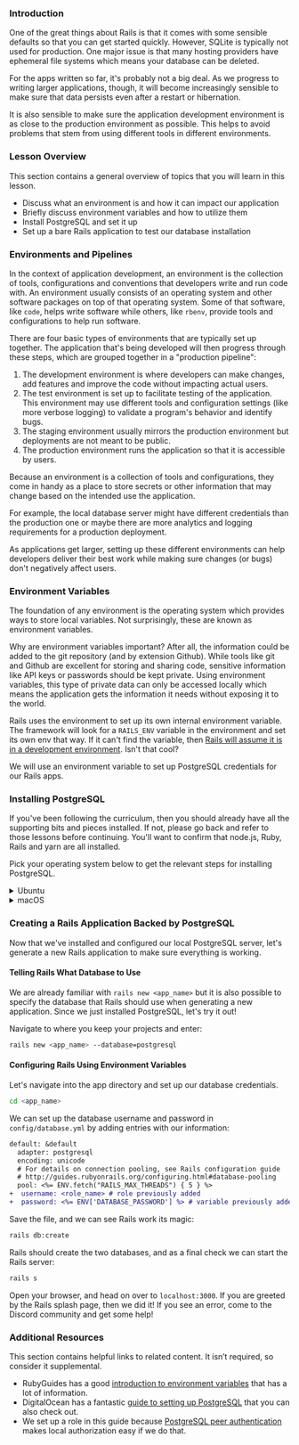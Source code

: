 ### Introduction

One of the great things about Rails is that it comes with some sensible defaults so that you can get started quickly. However, SQLite is typically not used for production. One major issue is that many hosting providers have ephemeral file systems which means your database can be deleted.

For the apps written so far, it's probably not a big deal. As we progress to writing larger applications, though, it will become increasingly sensible to make sure that data persists even after a restart or hibernation.

It is also sensible to make sure the application development environment is as close to the production environment as possible. This helps to avoid problems that stem from using different tools in different environments.

### Lesson Overview

This section contains a general overview of topics that you will learn in this lesson.

- Discuss what an environment is and how it can impact our application
- Briefly discuss environment variables and how to utilize them
- Install PostgreSQL and set it up
- Set up a bare Rails application to test our database installation

### Environments and Pipelines

In the context of application development, an environment is the collection of tools, configurations and conventions that developers write and run code with. An environment usually consists of an operating system and other software packages on top of that operating system. Some of that software, like `code`, helps write software while others, like `rbenv`, provide tools and configurations to help run software.

There are four basic types of environments that are typically set up together. The application that's being developed will then progress through these steps, which are grouped together in a "production pipeline":

1. The development environment is where developers can make changes, add features and improve the code without impacting actual users.
1. The test environment is set up to facilitate testing of the application. This environment may use different tools and configuration settings (like more verbose logging) to validate a program's behavior and identify bugs.
1. The staging environment usually mirrors the production environment but deployments are not meant to be public.
1. The production environment runs the application so that it is accessible by users.

Because an environment is a collection of tools and configurations, they come in handy as a place to store secrets or other information that may change based on the intended use the application.

For example, the local database server might have different credentials than the production one or maybe there are more analytics and logging requirements for a production deployment.

As applications get larger, setting up these different environments can help developers deliver their best work while making sure changes (or bugs) don't negatively affect users.

### Environment Variables
The foundation of any environment is the operating system which provides ways to store local variables. Not surprisingly, these are known as environment variables.

Why are environment variables important? After all, the information could be added to the git repository (and by extension Github). While tools like git and Github are excellent for storing and sharing code, sensitive information like API keys or passwords should be kept private. Using environment variables, this type of private data can only be accessed locally which means the application gets the information it needs without exposing it to the world.

Rails uses the environment to set up its own internal environment variable. The framework will look for a `RAILS_ENV` variable in the environment and set its own env that way. If it can't find the variable, then [Rails will assume it is in a development environment](https://github.com/rails/rails/blob/main/railties/lib/rails.rb#L67). Isn't that cool?

We will use an environment variable to set up PostgreSQL credentials for our Rails apps.

### Installing PostgreSQL

If you've been following the curriculum, then you should already have all the supporting bits and pieces installed. If not, please go back and refer to those lessons before continuing. You'll want to confirm that node.js, Ruby, Rails and yarn are all installed.

Pick your operating system below to get the relevant steps for installing PostgreSQL.

<details markdown="block">
<summary class="dropDown-header">Ubuntu
</summary>

### Step 1: Make sure the system is up to date
Before installing PostgreSQL, it's a good idea to make sure the operating system is up to date.

In Ubuntu, press `Ctrl + Alt + T` to open a new terminal. As a quick reminder, copy and pasting to the terminal in Ubuntu requires doing `Ctrl + Shift + C` and `Ctrl + Shift + V`.

<div class="lesson-note" markdown="1">
#### Note
We will be using `sudo` quite a bit. As you follow these instructions, you may be (re-)prompted for your password. Remember that there will be no visual feedback when you type in your password.
</div>

To update our system, type in these commands:

~~~~bash
sudo apt update
sudo apt upgrade
~~~~

Be sure to review any prompts before pressing `Y` and `Enter`. While they typically advise you about additional space required for updates, this might not be the case!

### Step 2: Install the PostgreSQL packages
After our system is up to date, we will install the packages for PostgreSQL.

~~~bash
sudo apt install postgresql postgresql-contrib libpq-dev
~~~

After installation is complete, let's start the server using this command:

~~~bash
sudo systemctl start postgresql.service
~~~

If you are unsure about whether postgre is active, it's possible to check with this command:

~~~bash
service postgresql status
~~~

Got an error, or don't see an active service? Come visit the Discord for some help!

If postgre is active, you can press `Q` to quit the status screen and move on to the next step.

### Step 3: Setting up PostgreSQL
PostgreSQL is now running, but we have to configure it in order to be able to use it with our local Rails applications.

#### 3.1 PostgreSQL Roles
PostgreSQL authenticates via roles. A role is like a user and the default installation has set up a `postgres` role that we can use to interact with the database server. This is great, but that would mean having to switch to that role every time we wanted to do something with the database server.

Instead, we will set up our own user to avoid switching to `postgres` all the time.

<div class="lesson-note" markdown="1">
#### IMPORTANT
You'll want to take note of your Linux username so we can create the right role! The terminal prompt, by default, is configured in this format:

~~~bash
<linux_username>@<machine_name>: 
~~~
</div>

#### 3.2 Creating a New Role
With all your information ready, let's create a role in Postgre! The command to do so is:

~~~bash
sudo -u postgres createuser --interactive
~~~

Make sure that you enter your Linux user name as the name of the role, and be sure to make that user a superuser. Setting up a role this way means that we leverage "peer authentication" which makes using the local database very easy from Rails.

#### 3.3 Creating the Role Database
One other important step in setting up Postgre is that each role must have its own database of the same name. Without it, the role we just created will not be able to log in or interact with the Postgre server.

You can try to run `psql` now, but you will get an error that the database does not exist. Not to worry, let's create one to resolve fix this:

~~~bash
sudo -u postgres createdb <linux_username>
~~~

Now our role is fully set up: we've got `<role_name>` and that role has a database.

#### 3.4 Securing Our New Role
One important thing that we have to do is to set up a password for our new role so that the data is protected. Now that our role is set up, we can actually use it to administer the Postgre server. All you have to do is enter this command to get into the PostgreSQL prompt:

~~~bash
psql
~~~

You should see the PostgreSQL prompt come up with the new role we just created, like so:

~~~
<role_name>=#
~~~

If you don't see a similar prompt, then reach out on Discord for some help. 

If you **do** see a similar prompt, then we can create a password for the role like so:

~~~
\password <role_name>
~~~

You'll be prompted to enter a password and to verify it. Once you are done, the prompt will return to normal. Now, we will configure the permissions for our new role:

~~~
grant all privileges on database <role_database_name> to <role_name>;
~~~

Remember that you should change the `<role_database_name>` and `<role_name>` (they should both the same)! If you see `GRANT` in response to the command, then you can type `\q` to exit the prompt.

#### 3.5 Saving Access Information in the Environment
After finishing our configuration, the last step is save it into the environment to access later.

In order to save our password to the environment, we can run this command:

~~~bash
echo 'export DATABASE_PASSWORD="<role_password>"' >> ~/.bashrc
~~~

Note here the name we've chosen for our environment variable: `DATABASE_PASSWORD`. Also, remember to update `<role_password>` in the command to what was set above!

Now, this variable lives in our environment for us to use. As the variable is new, we'll want to reload the environment so that we can access it. To reload the environment, you can close and re-open your terminal.

Once that's done, we can move to testing it out!

</details>

<details markdown="block">
<summary class="dropDown-header">macOS
</summary>

Content here

</details>

### Creating a Rails Application Backed by PostgreSQL
Now that we've installed and configured our local PostgreSQL server, let's generate a new Rails application to make sure everything is working.

#### Telling Rails What Database to Use
We are already familiar with `rails new <app_name>` but it is also possible to specify the database that Rails should use when generating a new application. Since we just installed PostgreSQL, let's try it out!

Navigate to where you keep your projects and enter:

~~~bash
rails new <app_name> --database=postgresql
~~~

#### Configuring Rails Using Environment Variables
Let's navigate into the app directory and set up our database credentials.

~~~bash
cd <app_name>
~~~

We can set up the database username and password in `config/database.yml` by adding entries with our information:

~~~diff
default: &default
  adapter: postgresql
  encoding: unicode
  # For details on connection pooling, see Rails configuration guide
  # http://guides.rubyonrails.org/configuring.html#database-pooling
  pool: <%= ENV.fetch("RAILS_MAX_THREADS") { 5 } %>
+  username: <role_name> # role previously added
+  password: <%= ENV['DATABASE_PASSWORD'] %> # variable previously added
~~~

Save the file, and we can see Rails work its magic:

~~~bash
rails db:create
~~~

Rails should create the two databases, and as a final check we can start the Rails server:

~~~bash
rails s
~~~

Open your browser, and head on over to `localhost:3000`. If you are greeted by the Rails splash page, then we did it! If you see an error, come to the Discord community and get some help!

### Additional Resources

This section contains helpful links to related content. It isn’t required, so consider it supplemental.

-   RubyGuides has a good [introduction to environment variables](https://www.rubyguides.com/2019/01/ruby-environment-variables/) that has a lot of information.
-   DigitalOcean has a fantastic [guide to setting up PostgreSQL](https://www.digitalocean.com/community/tutorials/how-to-install-and-use-postgresql-on-ubuntu-22-04) that you can also check out.
-   We set up a role in this guide because [PostgreSQL peer authentication](https://www.postgresql.org/docs/current/auth-peer.html) makes local authorization easy if we do that.